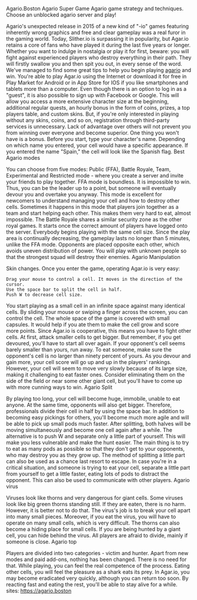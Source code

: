 
Agario.Boston Agario Super Game
Agario game strategy and techniques. Choose an unblocked agario server and play!

Agario's unexpected release in 2015 of a new kind of "-io" games featuring inherently wrong graphics and free and clear gameplay was a real furor in the gaming world. Today, Slither.io is surpassing it in popularity, but Agar.io retains a core of fans who have played it during the last five years or longer. Whether you want to indulge in nostalgia or play it for first, beware: you will fight against experienced players who destroy everything in their path. They will firstly swallow you and then spit you out, in every sense of the word. We've managed to find some great tips to help you begin playing <a href="https://agario.boston" title="agario">agario</a> and win. You're able to play Agar.io using the Internet or download it for free in Play Market for Android or in App Store for IOS if you like smartphones and tablets more than a computer. Even though there is an option to log in as a "guest", it is also possible to sign up with Facebook or Google. This will allow you access a more extensive character size at the beginning, additional regular quests, an hourly bonus in the form of coins, prizes, a top players table, and custom skins. But, if you're only interested in playing without any skins, coins, and so on, registration through third-party services is unnecessary. Lack of advantage over others will not prevent you from winning over everyone and become superior. One thing you won't have is a bonus. Before you start, type your character's name. Depending on which name you entered, your cell would have a specific appearance. If you entered the name "Spain," the cell will look like the Spanish flag.
Best Agario modes

You can choose from five modes: Public (FFA), Battle Royale, Team, Experimental and Restricted mode - where you create a server and invite your friends to play together. FFA mode is boundless. It is impossible to win. Thus, you can be the leader up to a point, but someone will eventually devour you and overtake you anyway. This mode is excellent for newcomers to understand managing your cell and how to destroy other cells. Sometimes it happens in this mode that players join together as a team and start helping each other. This makes them very hard to eat, almost impossible. The Battle Royale shares a similar security zone as the other royal games. It starts once the correct amount of players have logged onto the server. Everybody begins playing with the same cell size. Since the play area is continually decreasing, the gameplay lasts no longer than 5 minutes, unlike the FFA mode. Opponents are placed opposite each other, which avoids uneven distribution of power. You will play with unknown people so that the strongest squad will destroy their enemies.
Agario Manipulation

Skin changes. Once you enter the game, operating Agar.io is very easy:

    Drag your mouse to control a cell. It moves in the direction of the cursor.
    Use the space bar to split the cell in half.
    Push W to decrease cell size.

You start playing as a small cell in an infinite space against many identical cells. By sliding your mouse or swiping a finger across the screen, you can control the cell. The whole space of the game is covered with small capsules. It would help if you ate them to make the cell grow and score more points. Since Agar.io is cooperative, this means you have to fight other cells. At first, attack smaller cells to get bigger. But remember, if you get devoured, you'll have to start all over again. If your opponent's cell seems barely smaller than yours, run away. To eat someone, make sure the opponent's cell is no larger than ninety percent of yours. As you devour and gain more, your cell score will go up and up in the players' rankings. However, your cell will seem to move very slowly because of its large size, making it challenging to eat faster ones. Consider eliminating them on the side of the field or near some other giant cell, but you'll have to come up with more cunning ways to win.
Agario Split

By playing too long, your cell will become huge, immobile, unable to eat anyone. At the same time, opponents will also get bigger. Therefore, professionals divide their cell in half by using the space bar. In addition to becoming easy pickings for others, you'll become much more agile and will be able to pick up small pods much faster. After splitting, both halves will be moving simultaneously and become one cell again after a while. The alternative is to push W and separate only a little part of yourself. This will make you less vulnerable and make the hunt easier. The main thing is to try to eat as many pods as possible so that they don't get to your opponents, who may destroy you as they grow up. The method of splitting a little part can also be used as a chance last resort to escape. In case you're in a critical situation, and someone is trying to eat your cell, separate a little part from yourself to get a little faster, eating lots of pods to distract the opponent. This can also be used to communicate with other players.
Agario virus

Viruses look like thorns and very dangerous for giant cells. Some viruses look like big green thorns standing still. If they are eaten, there is no harm. However, it is better not to do that. The virus's job is to break your cell apart into many small pieces. Moreover, if you eat the virus, you will have to operate on many small cells, which is very difficult. The thorns can also become a hiding place for small cells. If you are being hunted by a giant cell, you can hide behind the virus. All players are afraid to divide, mainly if someone is close.
Agario top

Players are divided into two categories - victim and hunter. Apart from new modes and paid add-ons, nothing has been changed. There is no need for that. While playing, you can feel the real competence of the process. Eating other cells, you will feel the pleasure as a shark eats its prey. In Agar.io, you may become eradicated very quickly, although you can return too soon. By reacting fast and eating the rest, you'll be able to stay alive for a while. sites: https://agario.boston
